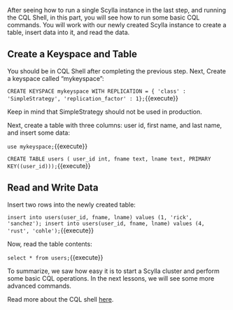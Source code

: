 After seeing how to run a single Scylla instance in the last step, and running the CQL Shell, in this part, you will see how to run some basic CQL commands. You will work with our newly created Scylla instance to create a table, insert data into it, and read the data.

## Create a Keyspace and Table

You should be in CQL Shell after completing the previous step. Next, Create a keyspace called “mykeyspace”:

`CREATE KEYSPACE mykeyspace WITH REPLICATION = { 'class' : 'SimpleStrategy', 'replication_factor' : 1};`{{execute}}

Keep in mind that SimpleStrategy should not be used in production.

Next, create a table with three columns: user id, first name, and last name, and insert some data:

`use mykeyspace;`{{execute}}

`CREATE TABLE users ( user_id int, fname text, lname text, PRIMARY KEY((user_id)));`{{execute}}

## Read and Write Data

Insert two rows into the newly created table: 

``insert into users(user_id, fname, lname) values (1, 'rick', 'sanchez');
insert into users(user_id, fname, lname) values (4, 'rust', 'cohle');``{{execute}}

Now, read the table contents:

`select * from users;`{{execute}}

To summarize, we saw how easy it is to start a Scylla cluster and perform some basic CQL operations. In the next lessons, we will see some more advanced commands.

Read more about the CQL shell [here](https://docs.scylladb.com/getting-started/cqlsh/).


